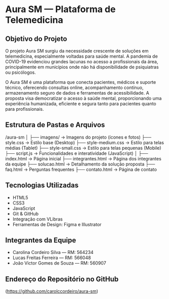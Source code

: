 # Aura SM — Plataforma de Telemedicina

## Objetivo do Projeto
O projeto Aura SM surgiu da necessidade crescente de soluções em telemedicina, especialmente voltadas para saúde mental. A pandemia de COVID-19 evidenciou grandes lacunas no acesso a profissionais da área, principalmente em municípios onde não há disponibilidade de psiquiatras ou psicólogos.

O Aura SM é uma plataforma que conecta pacientes, médicos e suporte técnico, oferecendo consultas online, acompanhamento contínuo, armazenamento seguro de dados e ferramentas de acessibilidade. A proposta visa democratizar o acesso à saúde mental, proporcionando uma experiência humanizada, eficiente e segura tanto para pacientes quanto para profissionais.

## Estrutura de Pastas e Arquivos
/aura-sm
│
├── imagens/ → Imagens do projeto (ícones e fotos)
├── style.css → Estilo base (Desktop)
├── style-medium.css → Estilo para telas médias (Tablet)
├── style-small.css → Estilo para telas pequenas (Mobile)
├── script.js → Funcionalidades e interatividade (JavaScript)
│
├── index.html → Página inicial
├── integrantes.html → Página dos integrantes da equipe
├── solucao.html → Detalhamento da solução proposta
├── faq.html → Perguntas frequentes
├── contato.html → Página de contato


## Tecnologias Utilizadas
- HTML5  
- CSS3 
- JavaScript  
- Git & GitHub
- Integração com VLibras
- Ferramentas de Design: Figma e Illustrator

## Integrantes da Equipe
- Carolina Cordeiro Silva — RM: 564234  
- Lucas Freitas Ferreira — RM: 566048  
- João Victor Gomes de Souza — RM: 560907  

## Endereço do Repositório no GitHub
(https://github.com/carolccordeiro/aura-sm)

